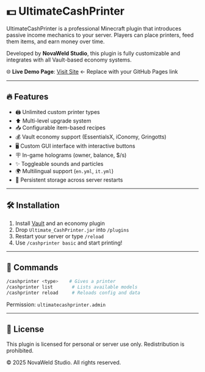 # 💵 UltimateCashPrinter

UltimateCashPrinter is a professional Minecraft plugin that introduces passive income mechanics to your server. Players can place printers, feed them items, and earn money over time.

Developed by **NovaWeld Studio**, this plugin is fully customizable and integrates with all Vault-based economy systems.

🌐 **Live Demo Page**: [Visit Site](https://raeseb.github.io/ultimatecashprinter/) ← Replace with your GitHub Pages link

---

## 🔥 Features

- 🖨️ Unlimited custom printer types
- ⬆️ Multi-level upgrade system
- 📥 Configurable item-based recipes
- 💰 Vault economy support (EssentialsX, iConomy, Gringotts)
- 🖥️ Custom GUI interface with interactive buttons
- 🪧 In-game holograms (owner, balance, $/s)
- ✨ Toggleable sounds and particles
- 🌍 Multilingual support (`en.yml`, `it.yml`)
- 💾 Persistent storage across server restarts

---

## 🛠️ Installation

1. Install [Vault](https://www.spigotmc.org/resources/vault.34315/) and an economy plugin
2. Drop `Ultimate_CashPrinter.jar` into `/plugins`
3. Restart your server or type `/reload`
4. Use `/cashprinter basic` and start printing!

---

## 🧪 Commands

```bash
/cashprinter <type>    # Gives a printer
/cashprinter list       # Lists available models
/cashprinter reload     # Reloads config and data
```
Permission: `ultimatecashprinter.admin`

---

## 📄 License
This plugin is licensed for personal or server use only. Redistribution is prohibited.

© 2025 NovaWeld Studio. All rights reserved.
